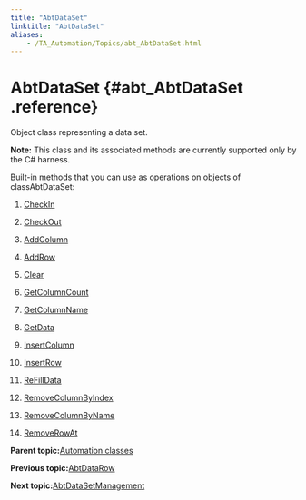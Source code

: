 ```yaml
--- 
title: "AbtDataSet"
linktitle: "AbtDataSet"
aliases: 
    - /TA_Automation/Topics/abt_AbtDataSet.html
---
```

# AbtDataSet {#abt_AbtDataSet .reference}

Object class representing a data set.

**Note:** This class and its associated methods are currently supported only by the C\# harness.

Built-in methods that you can use as operations on objects of classAbtDataSet:

1.  [CheckIn](../../TA_Automation/Topics/abt_CheckIn.html)  

2.  [CheckOut](../../TA_Automation/Topics/abt_CheckOut.html)  

3.  [AddColumn](../../TA_Automation/Topics/abt_AddColumn.html)  

4.  [AddRow](../../TA_Automation/Topics/abt_AddRow.html)  

5.  [Clear](../../TA_Automation/Topics/abt_Clear.html)  

6.  [GetColumnCount](../../TA_Automation/Topics/abt_GetColumnCount.html)  

7.  [GetColumnName](../../TA_Automation/Topics/abt_GetColumnName.html)  

8.  [GetData](../../TA_Automation/Topics/abt_GetData.html)  

9.  [InsertColumn](../../TA_Automation/Topics/abt_InsertColumn.html)  

10. [InsertRow](../../TA_Automation/Topics/abt_InsertRow.html)  

11. [ReFillData](../../TA_Automation/Topics/abt_ReFillData.html)  

12. [RemoveColumnByIndex](../../TA_Automation/Topics/abt_RemoveColumnByIndex.html)  

13. [RemoveColumnByName](../../TA_Automation/Topics/abt_RemoveColumnByName.html)  

14. [RemoveRowAt](../../TA_Automation/Topics/abt_RemoveRowAt.html)  


**Parent topic:**[Automation classes](../../TA_Automation/Topics/abt_methods_abt.html)

**Previous topic:**[AbtDataRow](../../TA_Automation/Topics/abt_AbtDataRow.html)

**Next topic:**[AbtDataSetManagement](../../TA_Automation/Topics/abt_AbtDataSetManagement.html)

